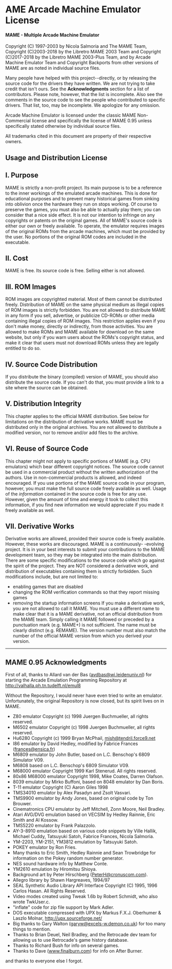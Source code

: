 
# AME Arcade Machine Emulator License
#### MAME  -  Multiple Arcade Machine Emulator

Copyright (C) 1997-2003 by Nicola Salmoria and The MAME Team, Copyright (C)2003-2018 by the Libretro MAME 2003 Team and Copyright (C)2017-2018 by the Libretro MAME 2003-Plus Team, and by Arcade Machine Emulator  Team and Copyright Backports from other versions of MAME are as noted in individual source files.

Many people have helped with this project--directly, or by releasing the source code for the drivers they have written. We are not trying to take credit that isn't ours. See the **Acknowledgments** section for a list of contributors. Please note, however, that the list is incomplete. Also see the comments in the source code to see the people who contributed to specific drivers. That list, too, may be incomplete. We apologize for any omission.

Arcade Machine Emulator is licensed under the classic MAME Non-Commercial license and specifically the license of MAME 0.95 unless specifically stated otherwise by individual source files.

All trademarks cited in this document are property of their respective owners.

Usage and Distribution License
------------------------------

I. Purpose
----------
   MAME is strictly a non-profit project. Its main purpose is to be a reference
   to the inner workings of the emulated arcade machines. This is done for
   educational purposes and to prevent many historical games from sinking into
   oblivion once the hardware they run on stops working. Of course to preserve
   the games, you must also be able to actually play them; you can consider
   that a nice side effect.
   It is not our intention to infringe on any copyrights or patents on the
   original games. All of MAME's source code is either our own or freely
   available. To operate, the emulator requires images of the original ROMs
   from the arcade machines, which must be provided by the user. No portions of
   the original ROM codes are included in the executable.

II. Cost
--------
   MAME is free. Its source code is free. Selling either is not allowed.

III. ROM Images
---------------
   ROM images are copyrighted material. Most of them cannot be distributed
   freely. Distribution of MAME on the same physical medium as illegal copies
   of ROM images is strictly forbidden.
   You are not allowed to distribute MAME in any form if you sell, advertise,
   or publicize CD-ROMs or other media containing illegal copies of ROM images.
   This restriction applies even if you don't make money, directly or
   indirectly, from those activities. You are allowed to make ROMs and MAME
   available for download on the same website, but only if you warn users about
   the ROMs's copyright status, and make it clear that users must not download
   ROMs unless they are legally entitled to do so.

IV. Source Code Distribution
----------------------------
   If you distribute the binary (compiled) version of MAME, you should also
   distribute the source code. If you can't do that, you must provide a link
   to a site where the source can be obtained.

V. Distribution Integrity
-------------------------
   This chapter applies to the official MAME distribution. See below for
   limitations on the distribution of derivative works.
   MAME must be distributed only in the original archives. You are not allowed
   to distribute a modified version, nor to remove and/or add files to the
   archive.

VI. Reuse of Source Code
--------------------------
   This chapter might not apply to specific portions of MAME (e.g. CPU
   emulators) which bear different copyright notices.
   The source code cannot be used in a commercial product without the written
   authorization of the authors. Use in non-commercial products is allowed, and
   indeed encouraged.  If you use portions of the MAME source code in your
   program, however, you must make the full source code freely available as
   well.
   Usage of the _information_ contained in the source code is free for any use.
   However, given the amount of time and energy it took to collect this
   information, if you find new information we would appreciate if you made it
   freely available as well.

VII. Derivative Works
---------------------
   Derivative works are allowed, provided their source code is freely
   available. However, these works are discouraged. MAME is a continuously-
   -evolving project. It is in your best interests to submit your contributions
   to the MAME development team, so they may be integrated into the main
   distribution.
   There are some specific modifications to the source code which go against
   the spirit of the project. They are NOT considered a derivative work, and
   distribution of executables containing them is strictly forbidden. Such
   modifications include, but are not limited to:
   - enabling games that are disabled
   - changing the ROM verification commands so that they report missing games
   - removing the startup information screens
   If you make a derivative work, you are not allowed to call it MAME. You must
   use a different name to make clear that it is a MAME derivative, not an
   official distribution from the MAME team. Simply calling it MAME followed or
   preceded by a punctuation mark (e.g. MAME+) is not sufficient. The name must
   be clearly distinct (e.g. REMAME). The version number must also match the
   number of the official MAME version from which you derived your version.

-------------------------

## MAME 0.95 Acknowledgments
First of all, thanks to Allard van der Bas (avdbas@wi.leidenuniv.nl) for starting the Arcade Emulation Programming Repository at http://valhalla.ph.tn.tudelft.nl/emul8

Without the Repository, I would never have even tried to write an emulator. Unfortunately, the original Repository is now closed, but its spirit lives on in MAME.

* Z80 emulator Copyright (c) 1998 Juergen Buchmueller, all rights reserved.
* M6502 emulator Copyright (c) 1998 Juergen Buchmueller, all rights reserved.
* Hu6280 Copyright (c) 1999 Bryan McPhail, mish@tendril.force9.net
* I86 emulator by David Hedley, modified by Fabrice Frances (frances@ensica.fr)
* M6809 emulator by John Butler, based on L.C. Benschop's 6809 Simulator V09.
* M6808 based on L.C. Benschop's 6809 Simulator V09.
* M68000 emulator Copyright 1999 Karl Stenerud.  All rights reserved.
* 80x86 M68000 emulator Copyright 1998, Mike Coates, Darren Olafson.
* 8039 emulator by Mirko Buffoni, based on 8048 emulator by Dan Boris.
* T-11 emulator Copyright (C) Aaron Giles 1998
* TMS34010 emulator by Alex Pasadyn and Zsolt Vasvari.
* TMS9900 emulator by Andy Jones, based on original code by Ton Brouwer.
* Cinematronics CPU emulator by Jeff Mitchell, Zonn Moore, Neil Bradley.
* Atari AVG/DVG emulation based on VECSIM by Hedley Rainnie, Eric Smith and Al Kossow.
* TMS5220 emulator by Frank Palazzolo.
* AY-3-8910 emulation based on various code snippets by Ville Hallik, Michael Cuddy, Tatsuyuki Satoh, Fabrice Frances, Nicola Salmoria.
* YM-2203, YM-2151, YM3812 emulation by Tatsuyuki Satoh.
* POKEY emulator by Ron Fries.
* Many thanks to Eric Smith, Hedley Rainnie and Sean Trowbridge for information on the Pokey random number generator.
* NES sound hardware info by Matthew Conte.
* YM2610 emulation by Hiromitsu Shioya.
* Background art by Peter Hirschberg (PeterH@cronuscom.com).
* Allegro library by Shawn Hargreaves, 1994/97
* SEAL Synthetic Audio Library API Interface Copyright (C) 1995, 1996 Carlos Hasan. All Rights Reserved.
* Video modes created using Tweak 1.6b by Robert Schmidt, who also wrote TwkUser.c.
* "inflate" code for zip file support by Mark Adler.
* DOS executable compressed with UPX by Markus F.X.J. Oberhumer & Laszlo Molnar, http://upx.sourceforge.net/
* Big thanks to Gary Walton (garyw@excels-w.demon.co.uk) for too many things to mention.
* Thanks to Brian Deuel, Neil Bradley, and the Retrocade dev team for allowing us to use Retrocade's game history database.
* Thanks to Richard Bush for info on several games.
* Thanks to Dave (www.finalburn.com) for info on After Burner.

and thanks to everyone else I forgot.
